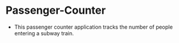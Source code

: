 # Passenger-Counter
- This passenger counter application tracks the number of people entering a subway train.
